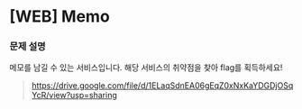 # [WEB] Memo
### 문제 설명
메모를 남길 수 있는 서비스입니다. 해당 서비스의 취약점을 찾아 flag를 획득하세요!
> https://drive.google.com/file/d/1ELaqSdnEA06gEqZ0xNxKaYDGDjOSqYcR/view?usp=sharing